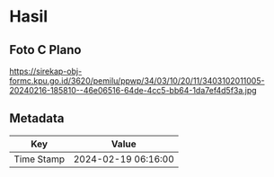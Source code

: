 # Hasil

## Foto C Plano

https://sirekap-obj-formc.kpu.go.id/3620/pemilu/ppwp/34/03/10/20/11/3403102011005-20240216-185810--46e06516-64de-4cc5-bb64-1da7ef4d5f3a.jpg


## Metadata

| Key        | Value               |
| ---------- | ------------------- |
| Time Stamp | 2024-02-19 06:16:00 |



